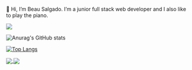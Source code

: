 👋 Hi, I’m Beau Salgado. I’m a junior full stack web developer and I also like to play the piano.

![](https://komarev.com/ghpvc/?username=beausalgado&style=for-the-badge)

![Anurag's GitHub stats](https://github-readme-stats.vercel.app/api?username=beausalgado&show_icons=true&theme=dark)

[![Top Langs](https://github-readme-stats.vercel.app/api/top-langs/?username=beausalgado&layout=compact)](https://github.com/anuraghazra/github-readme-stats)

<a href="https://github.com/anuraghazra/github-readme-stats">
  <img align="center" src="https://github-readme-stats.vercel.app/api?username=beausalgado&show_icons=true&theme=dark" />
</a>
<a href="https://github-readme-stats.vercel.app/api/pin/?username=beausalgado&repo=convoychat">
  <img align="center" src="https://github.com/anuraghazra/github-readme-stats" />
</a>


<!---
beau-augusto/beau-augusto is a ✨ special ✨ repository because its `README.md` (this file) appears on your GitHub profile.
You can click the Preview link to take a look at your changes.
--->
